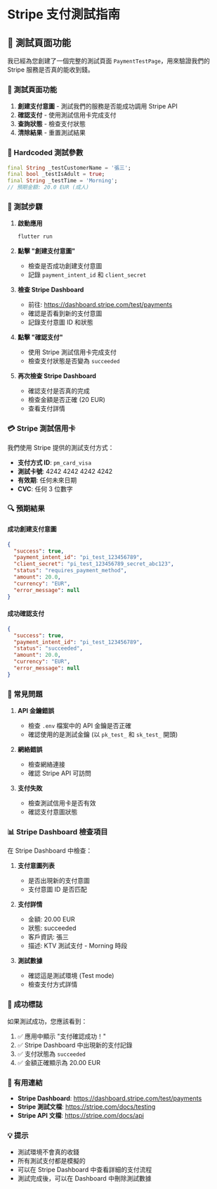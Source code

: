 # Stripe 支付測試指南

## 🧪 測試頁面功能

我已經為您創建了一個完整的測試頁面 `PaymentTestPage`，用來驗證我們的 Stripe 服務是否真的能收到錢。

### 📱 測試頁面功能

1. **創建支付意圖** - 測試我們的服務是否能成功調用 Stripe API
2. **確認支付** - 使用測試信用卡完成支付
3. **查詢狀態** - 檢查支付狀態
4. **清除結果** - 重置測試結果

### 🔧 Hardcoded 測試參數

```dart
final String _testCustomerName = '張三';
final bool _testIsAdult = true;
final String _testTime = 'Morning';
// 預期金額: 20.0 EUR (成人)
```

### 🎯 測試步驟

1. **啟動應用**
   ```bash
   flutter run
   ```

2. **點擊 "創建支付意圖"**
   - 檢查是否成功創建支付意圖
   - 記錄 `payment_intent_id` 和 `client_secret`

3. **檢查 Stripe Dashboard**
   - 前往: https://dashboard.stripe.com/test/payments
   - 確認是否看到新的支付意圖
   - 記錄支付意圖 ID 和狀態

4. **點擊 "確認支付"**
   - 使用 Stripe 測試信用卡完成支付
   - 檢查支付狀態是否變為 `succeeded`

5. **再次檢查 Stripe Dashboard**
   - 確認支付是否真的完成
   - 檢查金額是否正確 (20 EUR)
   - 查看支付詳情

### 💳 Stripe 測試信用卡

我們使用 Stripe 提供的測試支付方式：
- **支付方式 ID**: `pm_card_visa`
- **測試卡號**: 4242 4242 4242 4242
- **有效期**: 任何未來日期
- **CVC**: 任何 3 位數字

### 🔍 預期結果

#### 成功創建支付意圖
```json
{
  "success": true,
  "payment_intent_id": "pi_test_123456789",
  "client_secret": "pi_test_123456789_secret_abc123",
  "status": "requires_payment_method",
  "amount": 20.0,
  "currency": "EUR",
  "error_message": null
}
```

#### 成功確認支付
```json
{
  "success": true,
  "payment_intent_id": "pi_test_123456789",
  "status": "succeeded",
  "amount": 20.0,
  "currency": "EUR",
  "error_message": null
}
```

### 🚨 常見問題

1. **API 金鑰錯誤**
   - 檢查 `.env` 檔案中的 API 金鑰是否正確
   - 確認使用的是測試金鑰 (以 `pk_test_` 和 `sk_test_` 開頭)

2. **網絡錯誤**
   - 檢查網絡連接
   - 確認 Stripe API 可訪問

3. **支付失敗**
   - 檢查測試信用卡是否有效
   - 確認支付意圖狀態

### 📊 Stripe Dashboard 檢查項目

在 Stripe Dashboard 中檢查：

1. **支付意圖列表**
   - 是否出現新的支付意圖
   - 支付意圖 ID 是否匹配

2. **支付詳情**
   - 金額: 20.00 EUR
   - 狀態: succeeded
   - 客戶資訊: 張三
   - 描述: KTV 測試支付 - Morning 時段

3. **測試數據**
   - 確認這是測試環境 (Test mode)
   - 檢查支付方式詳情

### 🎉 成功標誌

如果測試成功，您應該看到：

1. ✅ 應用中顯示 "支付確認成功！"
2. ✅ Stripe Dashboard 中出現新的支付記錄
3. ✅ 支付狀態為 `succeeded`
4. ✅ 金額正確顯示為 20.00 EUR

### 🔗 有用連結

- **Stripe Dashboard**: https://dashboard.stripe.com/test/payments
- **Stripe 測試文檔**: https://stripe.com/docs/testing
- **Stripe API 文檔**: https://stripe.com/docs/api

### 💡 提示

- 測試環境不會真的收錢
- 所有測試支付都是模擬的
- 可以在 Stripe Dashboard 中查看詳細的支付流程
- 測試完成後，可以在 Dashboard 中刪除測試數據
